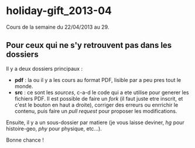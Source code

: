 holiday-gift_2013-04
====================

Cours de la semaine du 22/04/2013 au 29.

Pour ceux qui ne s'y retrouvent pas dans les dossiers
-----------------------------------------------------

Il y a deux dossiers principaux :
* **pdf** : la ou il y a les cours au format PDF, lisible par a peu pres tout le monde.
* **src** : ce sont les _sources_, c-a-d le code qui a ete utilise pour generer les fichiers PDF. Il est possible de faire un _fork_ (il faut juste etre inscrit, et c'est le bouton en haut a droite), corriger des erreurs ou enrrichir le contenu, puis faire un _pull request_ pour proposer les modifications.

Ensuite, il y a un sous-dossier par matiere (je vous laisse deviner, _hg_ pour histoire-geo, _phy_ pour physique, etc...).

Bonne chance !
